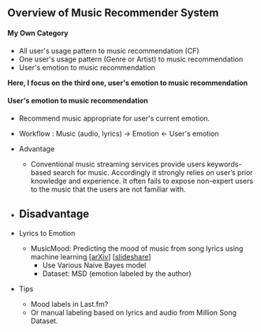 ## Overview of Music Recommender System

#### My Own Category
- All user's usage pattern to music recommendation (CF)
- One user's usage pattern (Genre or Artist) to music recommendation
- User's emotion to music recommendation 
  
**Here, I focus on the third one, user's emotion to music recommendation**

#### User's emotion to music recommendation 
- Recommend music appropriate for user's current emotion.
- Workflow : Music (audio, lyrics) -> Emotion <- User's emotion
- Advantage
  - Conventional music streaming services provide users keywords-based search for music. Accordingly it strongly relies on user’s prior knowledge and experience. It often fails to expose non-expert users to the music that the users are not familiar with.
- Disadvantage
  - 
- Lyrics to Emotion
  - MusicMood: Predicting the mood of music from song lyrics using machine learning [[arXiv](https://arxiv.org/pdf/1611.00138.pdf)] [[slideshare](http://www.slideshare.net/SebastianRaschka/musicmood-20140912)] 
    - Use Various Naive Bayes model
    - Dataset: MSD (emotion labeled by the author)
  
- Tips
  - Mood labels in Last.fm?
  - Or manual labeling based on lyrics and audio from Million Song Dataset.
